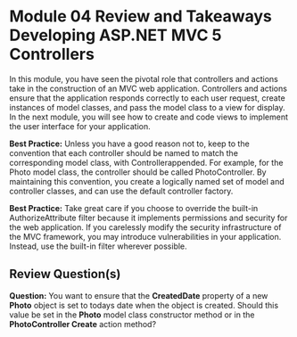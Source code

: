 # Module 04 Review and Takeaways <br> Developing ASP.NET MVC 5 Controllers

In this module, you have seen the pivotal role that controllers and actions take in the construction of an MVC web application. Controllers and actions ensure that the application responds correctly to each user request, create instances of model classes, and pass the model class to a view for display. In the next module, you will see how to create and code views to implement the user interface for your application.

**Best Practice:** Unless you have a good reason not to, keep to the convention that each controller should be named to match the corresponding model class, with Controllerappended. For example, for the Photo model class, the controller should be called PhotoController. By maintaining this convention, you create a logically named set of model and controller classes, and can use the default controller factory.

**Best Practice:** Take great care if you choose to override the built-in AuthorizeAttribute filter because it implements permissions and security for the web application. If you carelessly modify the security infrastructure of the MVC framework, you may introduce vulnerabilities in your application. Instead, use the built-in filter wherever possible.

## **Review Question(s)**

**Question:** You want to ensure that the **CreatedDate** property of a new **Photo** object is set to todays date when the object is created. Should this value be set in the **Photo** model class constructor method or in the **PhotoController Create** action method?

